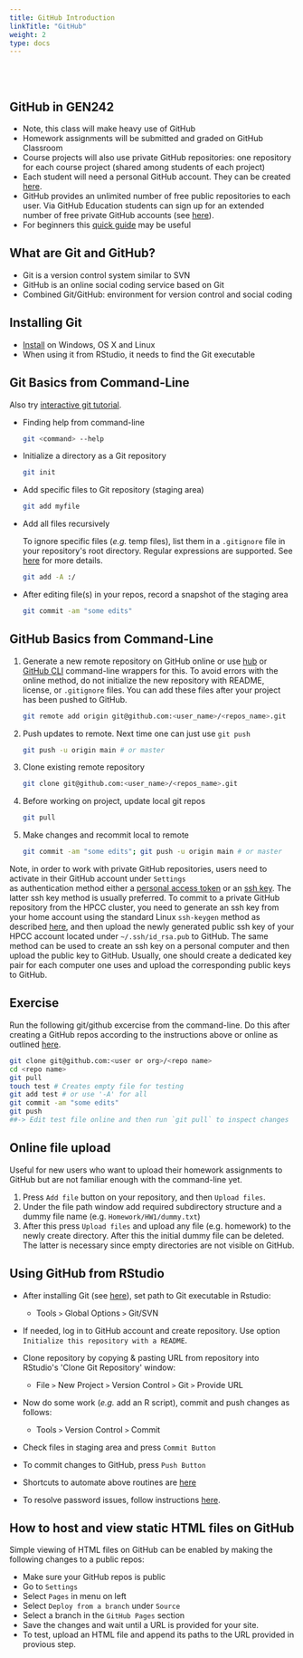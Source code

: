 ```yaml
---
title: GitHub Introduction
linkTitle: "GitHub"
weight: 2
type: docs
---
```


<br/>
<br/>

## GitHub in GEN242 

+ Note, this class will make heavy use of GitHub 
+ Homework assignments will be submitted and graded on GitHub Classroom
+ Course projects will also use private GitHub repositories: one repository for each course project (shared among students of each project)
+ Each student will need a personal GitHub account. They can be created [here](https://github.com/personal).
+ GitHub provides an unlimited number of free public repositories to each user. Via GitHub Education students can sign up for an extended number of free private GitHub accounts (see [here](https://education.github.com)).
+ For beginners this [quick guide](https://guides.github.com/activities/hello-world/) may be useful

## What are Git and GitHub?

+ Git is a version control system similar to SVN
+ GitHub is an online social coding service based on Git 
+ Combined Git/GitHub: environment for version control and social coding

## Installing Git
+ [Install](http://git-scm.com/book/en/Getting-Started-Installing-Git) on Windows, OS X and Linux
+ When using it from RStudio, it needs to find the Git executable

## Git Basics from Command-Line

Also try [interactive git tutorial](https://try.github.io/levels/1/challenges/1).

+ Finding help from command-line 

    ```sh
    git <command> --help
    ```

+ Initialize a directory as a Git repository

    ```sh
    git init
    ```
	
+ Add specific files to Git repository (staging area) 

   ```sh
   git add myfile
   ```

+ Add all files recursively 

  To ignore specific files (_e.g._ temp files), list them in a `.gitignore` file in your repository's root directory. Regular expressions are supported. See [here](https://help.github.com/articles/ignoring-files/) for more details.

   ```sh
   git add -A :/
   ```

+ After editing file(s) in your repos, record a snapshot of the staging area 

   ```sh
   git commit -am "some edits"
   ```

## GitHub Basics from Command-Line

1. Generate a new remote repository on GitHub online or use [hub](https://hub.github.com/) or [GitHub CLI](https://github.com/cli/cli#installation) command-line wrappers for this. To avoid errors with the online method, do not
   initialize the new repository with README, license, or `.gitignore` files. You can
   add these files after your project has been pushed to GitHub. 

   ```sh
   git remote add origin git@github.com:<user_name>/<repos_name>.git
   ```

2. Push updates to remote. Next time one can just use `git push`

    ```sh
    git push -u origin main # or master
    ```

3. Clone existing remote repository
    
    ```sh
    git clone git@github.com:<user_name>/<repos_name>.git
    ```

4. Before working on project, update local git repos 

    ```sh
    git pull 
    ```

5. Make changes and recommit local to remote 

    ```sh
    git commit -am "some edits"; git push -u origin main # or master
    ```
   
Note, in order to work with private GitHub repositories, users need to activate in their GitHub account under `Settings`  
as authentication method either a [personal access token](https://bit.ly/3u8GRkT) or an [ssh key](https://bit.ly/3KcWixN). 
The latter ssh key method is usually preferred. 
To commit to a private GitHub repository from the HPCC cluster, you need to generate an ssh key from your home account using
the standard Linux `ssh-keygen` method as described [here](https://hpcc.ucr.edu/manuals/access/login/#ssh-keys), and then upload the 
newly generated public ssh key of your HPCC account located under `~/.ssh/id_rsa.pub` to GitHub. The same method can be used to
create an ssh key on a personal computer and then upload the public key to GitHub. Usually, one should create a dedicated key
pair for each computer one uses and upload the corresponding public keys to GitHub. 

## Exercise

Run the following git/github excercise from the command-line. Do this after creating a GitHub repos according to the instructions above or online as outlined [here](https://girke.bioinformatics.ucr.edu/GEN242/assignments/homework/hw01/hw01/#b-homework-submission-to-a-private-github-repository).

```sh 
git clone git@github.com:<user or org>/<repo name> 
cd <repo name>
git pull
touch test # Creates empty file for testing
git add test # or use '-A' for all
git commit -am "some edits"
git push 
##-> Edit test file online and then run `git pull` to inspect changes
```

## Online file upload

Useful for new users who want to upload their homework assignments to GitHub but are not familiar enough with the command-line yet.

1. Press `Add file` button on your repository, and then `Upload files`. 
2. Under the file path window add required subdirectory structure and a dummy file name (e.g. `Homework/HW1/dummy.txt`)
3. After this press `Upload files` and upload any file (e.g. homework) to the newly create directory. After this the initial dummy file can be deleted. The latter is necessary since empty directories are not visible on GitHub.


## Using GitHub from RStudio
+ After installing Git (see [here](https://git-scm.com/book/en/v2/Getting-Started-Installing-Git)), set path to Git executable in Rstudio: 
	+ Tools `>` Global Options `>` Git/SVN

+ If needed, log in to GitHub account and create repository. Use option `Initialize this repository with a README`. 

+ Clone repository by copying & pasting URL from repository into RStudio's 'Clone Git Repository' window: 
    + File `>` New Project `>` Version Control `>` Git `>` Provide URL

+ Now do some work (_e.g._ add an R script), commit and push changes as follows: 
    + Tools `>` Version Control `>` Commit

+ Check files in staging area and press `Commit Button`

+ To commit changes to GitHub, press `Push Button`

+ Shortcuts to automate above routines are [here](https://support.rstudio.com/hc/en-us/articles/200711853-Keyboard-Shortcuts)

+ To resolve password issues, follow instructions [here](https://github.com/jennybc/stat540_2014/blob/master/seminars/seminar92_git.md). 

## How to host and view static HTML files on GitHub

Simple viewing of HTML files on GitHub can be enabled by making the following changes to a public repos:

+ Make sure your GitHub repos is public
+ Go to `Settings`
+ Select `Pages` in menu on left
+ Select `Deploy from a branch` under `Source`
+ Select a branch in the `GitHub Pages` section
+ Save the changes and wait until a URL is provided for your site. 
+ To test, upload an HTML file and append its paths to the URL provided in provious step.







